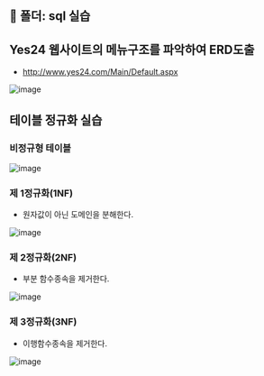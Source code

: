 
## 📗 폴더: sql 실습  


## Yes24 웹사이트의 메뉴구조를 파악하여 ERD도출 
- http://www.yes24.com/Main/Default.aspx


![image](https://user-images.githubusercontent.com/61787171/234772988-682af125-74a2-4c5a-9768-d68881f54b79.png)

## 테이블 정규화 실습 

### 비정규형 테이블

![image](https://user-images.githubusercontent.com/61787171/234774421-64e0ea0e-0490-4547-9917-c5f6ca92971e.png)

### 제 1정규화(1NF)

- 원자값이 아닌 도메인을 분해한다. 

![image](https://user-images.githubusercontent.com/61787171/234774711-9aa502c3-6c6b-4e04-bf9d-820a0bfd4b0f.png)

### 제 2정규화(2NF)

- 부분 함수종속을 제거한다.  

![image](https://user-images.githubusercontent.com/61787171/234774763-8217cae8-3e90-459a-ac84-37c1e6756d0b.png)

### 제 3정규화(3NF)

- 이행함수종속을 제거한다.

![image](https://user-images.githubusercontent.com/61787171/234774832-340fe9a9-6909-475f-87f2-8182ef85c86c.png)
